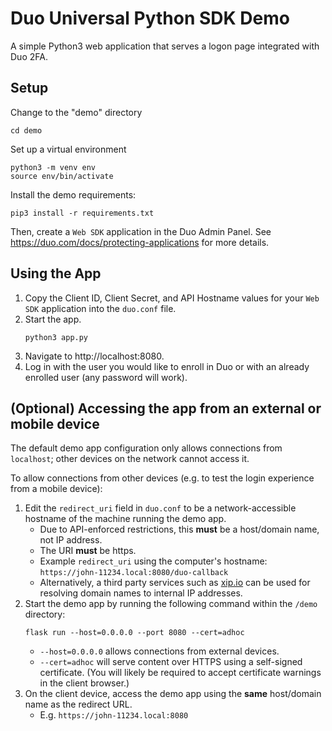 # Duo Universal Python SDK Demo

A simple Python3 web application that serves a logon page integrated with Duo 2FA.

## Setup
Change to the "demo" directory
```
cd demo
```

Set up a virtual environment
```
python3 -m venv env
source env/bin/activate
```

Install the demo requirements:
```
pip3 install -r requirements.txt
```

Then, create a `Web SDK` application in the Duo Admin Panel. See https://duo.com/docs/protecting-applications for more details.

## Using the App

1. Copy the Client ID, Client Secret, and API Hostname values for your `Web SDK` application into the `duo.conf` file.
1. Start the app.
    ```
    python3 app.py
    ```
1. Navigate to http://localhost:8080. 
1. Log in with the user you would like to enroll in Duo or with an already enrolled user (any password will work).

## (Optional) Accessing the app from an external or mobile device

The default demo app configuration only allows connections from `localhost`; other devices on the network cannot access it.

To allow connections from other devices (e.g. to test the login experience from a mobile device):

1. Edit the `redirect_uri` field in `duo.conf` to be a network-accessible hostname of the machine running the demo app.
    * Due to API-enforced restrictions, this **must** be a host/domain name, not IP address.
    * The URI **must** be https.
    * Example `redirect_uri` using the computer's hostname: `https://john-11234.local:8080/duo-callback`
    * Alternatively, a third party services such as [xip.io](http://xip.io) can be used for resolving domain names to internal IP addresses.
1. Start the demo app by running the following command within the `/demo` directory:
    ```
    flask run --host=0.0.0.0 --port 8080 --cert=adhoc
    ```
    * `--host=0.0.0.0` allows connections from external devices.
    * `--cert=adhoc` will serve content over HTTPS using a self-signed certificate. (You will likely be required to accept certificate warnings in the client browser.)
1. On the client device, access the demo app using the **same** host/domain name as the redirect URL.
    * E.g. `https://john-11234.local:8080`
